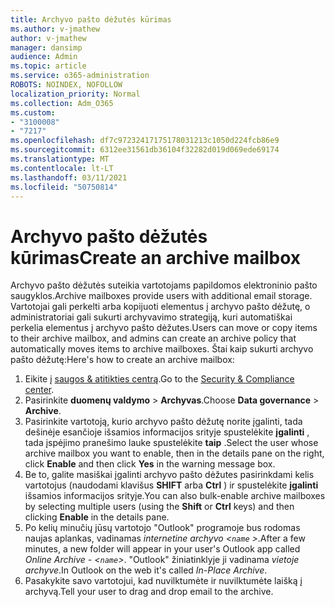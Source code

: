 ```yaml
---
title: Archyvo pašto dėžutės kūrimas
ms.author: v-jmathew
author: v-jmathew
manager: dansimp
audience: Admin
ms.topic: article
ms.service: o365-administration
ROBOTS: NOINDEX, NOFOLLOW
localization_priority: Normal
ms.collection: Adm_O365
ms.custom:
- "3100008"
- "7217"
ms.openlocfilehash: df7c97232417175178031213c1050d224fcb86e9
ms.sourcegitcommit: 6312ee31561db36104f32282d019d069ede69174
ms.translationtype: MT
ms.contentlocale: lt-LT
ms.lasthandoff: 03/11/2021
ms.locfileid: "50750814"
---
```

# <a name="create-an-archive-mailbox"></a><span data-ttu-id="6e6fc-102">Archyvo pašto dėžutės kūrimas</span><span class="sxs-lookup"><span data-stu-id="6e6fc-102">Create an archive mailbox</span></span>

<span data-ttu-id="6e6fc-103">Archyvo pašto dėžutės suteikia vartotojams papildomos elektroninio pašto saugyklos.</span><span class="sxs-lookup"><span data-stu-id="6e6fc-103">Archive mailboxes provide users with additional email storage.</span></span> <span data-ttu-id="6e6fc-104">Vartotojai gali perkelti arba kopijuoti elementus į archyvo pašto dėžutę, o administratoriai gali sukurti archyvavimo strategiją, kuri automatiškai perkelia elementus į archyvo pašto dėžutes.</span><span class="sxs-lookup"><span data-stu-id="6e6fc-104">Users can move or copy items to their archive mailbox, and admins can create an archive policy that automatically moves items to archive mailboxes.</span></span> <span data-ttu-id="6e6fc-105">Štai kaip sukurti archyvo pašto dėžutę:</span><span class="sxs-lookup"><span data-stu-id="6e6fc-105">Here's how to create an archive mailbox:</span></span>

1. <span data-ttu-id="6e6fc-106">Eikite į [saugos & atitikties centrą]( https://go.microsoft.com/fwlink/p/?linkid=2077143).</span><span class="sxs-lookup"><span data-stu-id="6e6fc-106">Go to the [Security & Compliance center]( https://go.microsoft.com/fwlink/p/?linkid=2077143).</span></span>
2. <span data-ttu-id="6e6fc-107">Pasirinkite **duomenų valdymo**  >  **Archyvas**.</span><span class="sxs-lookup"><span data-stu-id="6e6fc-107">Choose **Data governance** > **Archive**.</span></span>
3. <span data-ttu-id="6e6fc-108">Pasirinkite vartotoją, kurio archyvo pašto dėžutę norite įgalinti, tada dešinėje esančioje išsamios informacijos srityje spustelėkite **įgalinti** , tada įspėjimo pranešimo lauke spustelėkite **taip** .</span><span class="sxs-lookup"><span data-stu-id="6e6fc-108">Select the user whose archive mailbox you want to enable, then in the details pane on the right, click **Enable** and then click **Yes** in the warning message box.</span></span>
4. <span data-ttu-id="6e6fc-109">Be to, galite masiškai įgalinti archyvo pašto dėžutes pasirinkdami kelis vartotojus (naudodami klavišus **SHIFT** arba **Ctrl** ) ir spustelėkite **įgalinti** išsamios informacijos srityje.</span><span class="sxs-lookup"><span data-stu-id="6e6fc-109">You can also bulk-enable archive mailboxes by selecting multiple users (using the **Shift** or **Ctrl** keys) and then clicking **Enable** in the details pane.</span></span>
5. <span data-ttu-id="6e6fc-110">Po kelių minučių jūsų vartotojo "Outlook" programoje bus rodomas naujas aplankas, vadinamas *internetine archyvo <`name` >*.</span><span class="sxs-lookup"><span data-stu-id="6e6fc-110">After a few minutes, a new folder will appear in your user's Outlook app called *Online Archive - <`name`>*.</span></span> <span data-ttu-id="6e6fc-111">"Outlook" žiniatinklyje ji vadinama *vietoje archyve*.</span><span class="sxs-lookup"><span data-stu-id="6e6fc-111">In Outlook on the web it's called *In-Place Archive*.</span></span>
6. <span data-ttu-id="6e6fc-112">Pasakykite savo vartotojui, kad nuvilktumėte ir nuvilktumėte laišką į archyvą.</span><span class="sxs-lookup"><span data-stu-id="6e6fc-112">Tell your user to drag and drop email to the archive.</span></span>
